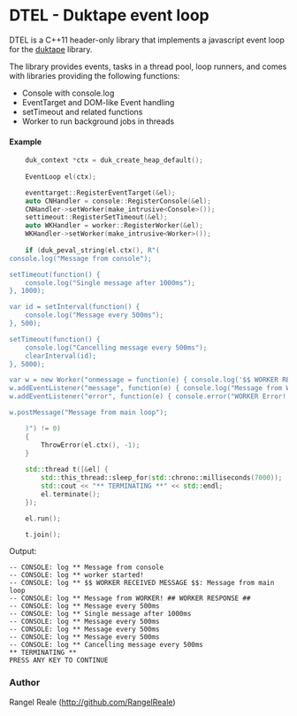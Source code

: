 # DTEL - Duktape event loop

DTEL is a C++11 header-only library that implements a javascript event loop for the [duktape](http://duktape.org) library.

The library provides events, tasks in a thread pool, loop runners, and comes with libraries providing the following functions:

* Console with console.log
* EventTarget and DOM-like Event handling
* setTimeout and related functions
* Worker to run background jobs in threads

#### Example

```c++
    duk_context *ctx = duk_create_heap_default();
    
	EventLoop el(ctx);

	eventtarget::RegisterEventTarget(&el);
	auto CNHandler = console::RegisterConsole(&el);
	CNHandler->setWorker(make_intrusive<Console>());
	settimeout::RegisterSetTimeout(&el);
	auto WKHandler = worker::RegisterWorker(&el);
	WKHandler->setWorker(make_intrusive<Worker>());
		
	if (duk_peval_string(el.ctx(), R"(	
console.log("Message from console");

setTimeout(function() {
	console.log("Single message after 1000ms");
}, 1000);

var id = setInterval(function() {
	console.log("Message every 500ms");
}, 500);

setTimeout(function() {
	console.log("Cancelling message every 500ms");
	clearInterval(id);
}, 5000);

var w = new Worker("onmessage = function(e) { console.log('$$ WORKER RECEIVED MESSAGE $$: '+e.data); postMessage('## WORKER RESPONSE ##'); }; console.log('worker started!');");
w.addEventListener("message", function(e) { console.log("Message from WORKER! " + e.data); } );
w.addEventListener("error", function(e) { console.error("WORKER Error! " + e.message); } );

w.postMessage("Message from main loop");

	)") != 0)
	{
		ThrowError(el.ctx(), -1);
	}
	
	std::thread t([&el] {
		std::this_thread::sleep_for(std::chrono::milliseconds(7000));
		std::cout << "** TERMINATING **" << std::endl;
		el.terminate();
	});

	el.run();

	t.join();

```

Output:

```
-- CONSOLE: log ** Message from console
-- CONSOLE: log ** worker started!
-- CONSOLE: log ** $$ WORKER RECEIVED MESSAGE $$: Message from main loop
-- CONSOLE: log ** Message from WORKER! ## WORKER RESPONSE ##
-- CONSOLE: log ** Message every 500ms
-- CONSOLE: log ** Single message after 1000ms
-- CONSOLE: log ** Message every 500ms
-- CONSOLE: log ** Message every 500ms
-- CONSOLE: log ** Message every 500ms
-- CONSOLE: log ** Cancelling message every 500ms
** TERMINATING **
PRESS ANY KEY TO CONTINUE
```

### Author

Rangel Reale (http://github.com/RangelReale)
